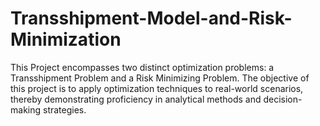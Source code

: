 # Transshipment-Model-and-Risk-Minimization
This Project encompasses two distinct optimization problems: a Transshipment Problem and a Risk Minimizing Problem. The objective of this project is to apply optimization techniques to real-world scenarios, thereby demonstrating proficiency in analytical methods and decision-making strategies.
